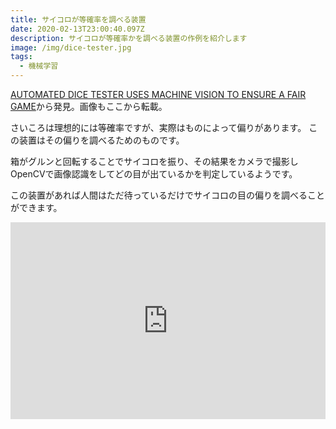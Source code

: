 ```yaml
---
title: サイコロが等確率を調べる装置
date: 2020-02-13T23:00:40.097Z
description: サイコロが等確率かを調べる装置の作例を紹介します
image: /img/dice-tester.jpg
tags:
  - 機械学習
---
```

[AUTOMATED DICE TESTER USES MACHINE VISION TO ENSURE A FAIR GAME](https://hackaday.com/2019/06/20/automated-dice-tester-uses-machine-vision-to-ensure-a-fair-game/)から発見。画像もここから転載。

さいころは理想的には等確率ですが、実際はものによって偏りがあります。
この装置はその偏りを調べるためのものです。

箱がグルンと回転することでサイコロを振り、その結果をカメラで撮影しOpenCVで画像認識をしてどの目が出ているかを判定しているようです。

この装置があれば人間はただ待っているだけでサイコロの目の偏りを調べることができます。

<iframe width="100%" height="315" src="https://www.youtube.com/embed/YTFamRKdVT8" frameborder="0" allow="accelerometer; autoplay; encrypted-media; gyroscope; picture-in-picture" allowfullscreen></iframe>
